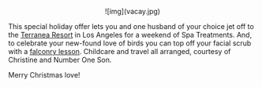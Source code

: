 <p align="center">
![img](vacay.jpg)
</p>

This special holiday offer lets you and one husband of your choice jet off to the [Terranea Resort](http://www.terranea.com/) in Los Angeles for a weekend of Spa Treatments. And, to celebrate your new-found love of birds you can top off your facial scrub with a [falconry lesson](http://www.easyreadernews.com/54687/falconers-terranea-hawk/).  Childcare and travel all arranged, courtesy of Christine and Number One Son.

Merry Christmas love!
